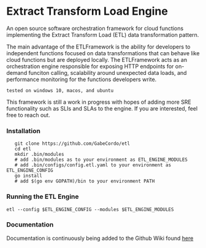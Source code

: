 # Extract Transform Load Engine
An open source software orchestration framework for cloud functions implementing
the Extract Transform Load (ETL) data transformation pattern.

The main advantage of the ETLFramework is the ability for developers to independent functions focused on
data transformations that can behave like cloud functions but are deployed locally. The ETLFramework acts as
an orchestration engine responsible for exposing HTTP endpoints for on-demand funciton calling, scalability
around unexpected data loads, and performance monitoring for the functions developers write.


```tested on windows 10, macos, and ubuntu```

This framework is still a work in progress with hopes of adding more SRE functionality such as SLIs and SLAs
to the engine. If you are interested, feel free to reach out.

### Installation

```shell
   git clone https://github.com/GabeCordo/etl
   cd etl
   mkdir .bin/modules
   # add .bin/modules as to your environment as ETL_ENGINE_MODULES
   # add .bin/configs/config.etl.yaml to your environment as ETL_ENGINE_CONFIG
   go install
   # add $(go env GOPATH)/bin to your environment PATH
```

### Running the ETL Engine

```shell
etl --config $ETL_ENGINE_CONFIG --modules $ETL_ENGINE_MODULES
```

### Documentation

Documentation is continuously being added to the Github Wiki found [here](https://github.com/GabeCordo/etl/wiki)
